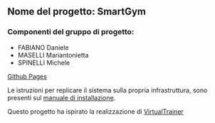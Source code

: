 ## Nome del progetto: SmartGym

### Componenti del gruppo di progetto:
- FABIANO Daniele
- MASELLI Mariantonietta
- SPINELLI Michele

[Github Pages](https://tensa53.github.io/SmartGym/)

Le istruzioni per replicare il sistema sulla propria infrastruttura, sono presenti sul [manuale di
installazione](https://github.com/Tensa53/SmartGym/blob/main/docs/documenti/thISTeam_MDI.pdf).

Questo progetto ha ispirato la realizzazione di [VirtualTrainer](https://github.com/Tensa53/VirtualTrainer)
